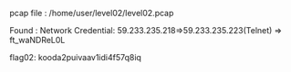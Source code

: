 pcap file : /home/user/level02/level02.pcap

Found : Network Credential: 59.233.235.218=>59.233.235.223(Telnet) => ft_waNDReL0L

flag02: kooda2puivaav1idi4f57q8iq
